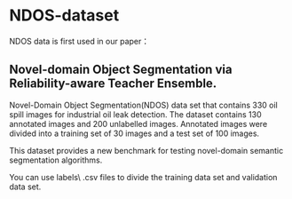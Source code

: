 # NDOS-dataset

NDOS data is first used in our paper：
## Novel-domain Object Segmentation via Reliability-aware Teacher Ensemble. 

Novel-Domain Object Segmentation(NDOS) data set that contains 330 oil spill images for industrial oil leak detection. The dataset contains 130 annotated images and 200 unlabelled images. Annotated images were divided into a training set of 30 images and a test set of 100 images. 

This dataset provides a new benchmark for testing novel-domain semantic segmentation algorithms.

You can use labels\ .csv files to divide the training data set and validation data set.
